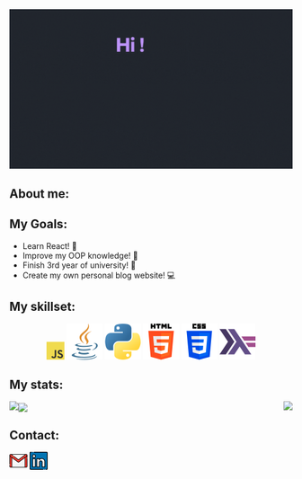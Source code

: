 <img src="https://github.com/StauceLukas/StauceLukas/blob/main/cover.gif" alt="banner">

## About me:

## My Goals:
- Learn React! :open_book: 
- Improve my OOP knowledge! :green_book: 
- Finish 3rd year of university! :school: 
- Create my own personal blog website! :computer:

## My skillset:

<p align="center">
  <img src="icons/javascript.png"/>
  <img src="icons/java.png"/>
  <img src="icons/python.png"/>
  <img src="icons/html-5.png"/>
  <img src="icons/css-3.png"/>
  <img src="icons/haskell.png"/>
</p>


## My stats:

<a href="https://github.com/anuraghazra/github-readme-stats">
  <img align="right" src="https://github-readme-stats.vercel.app/api?username=StauceLukas&show_icons=true&theme=dracula" />
</a>

<a href="https://github.com/anuraghazra/github-readme-stats">
  <img align="left" src="https://github-readme-stats.vercel.app/api/top-langs/?username=StauceLukas&show_icons=true&theme=dracula&layout=compact" />
</a>

<a href="https://github.com/anuraghazra/github-readme-stats">
  <img align="center" src="https://github-profile-trophy.vercel.app/?username=StauceLukas&theme=dracula" />
</a>

## Contact:
[![gmail](icons/gmail.png)][1] [![linkedIn](icons/linkedin.png)][2]


[1]: lukas.stauce@gmail.com
[2]: https://www.linkedin.com/in/lukas-stauce/
